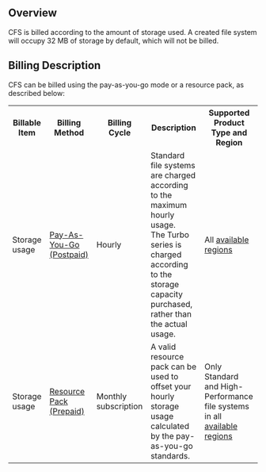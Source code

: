 ## Overview

CFS is billed according to the amount of storage used. A created file system will occupy 32 MB of storage by default, which will not be billed.

## Billing Description

CFS can be billed using the pay-as-you-go mode or a resource pack, as described below:

<table>
   <tr>
      <th>Billable Item</th>
      <th>Billing Method</th>
      <th>Billing Cycle</th>
      <th>Description</th>
      <th>Supported Product Type and Region</th>
   </tr>
   <tr>
      <td>Storage usage</td>
     <td><a href="https://intl.cloud.tencent.com/document/product/582/40329">Pay-As-You-Go (Postpaid)</a></td>
      <td>Hourly</td>
      <td>Standard file systems are charged according to the maximum hourly usage.<br>The Turbo series is charged according to the storage capacity purchased, rather than the actual usage.</td>
      <td>All <a href="https://intl.cloud.tencent.com/document/product/582/35772">available regions</a></td>
   </tr>
     <tr>
      <td>Storage usage</td>
			<td><a href="https://intl.cloud.tencent.com/document/product/582/40330">Resource Pack (Prepaid)</a></td>
      <td>Monthly subscription</td>
      <td>A valid resource pack can be used to offset your hourly storage usage calculated by the pay-as-you-go standards.</td>
      <td>Only Standard and High-Performance file systems in all <a href="https://intl.cloud.tencent.com/document/product/582/35772">available regions</a></td>
   </tr>
</table>





